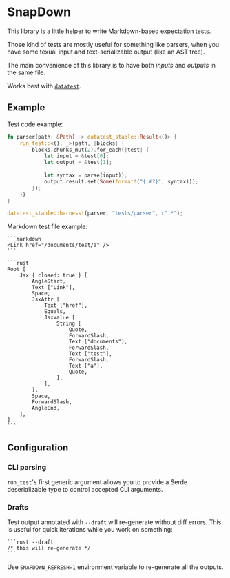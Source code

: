 # SnapDown 

This library is a little helper to write Markdown-based expectation tests.

Those kind of tests are mostly useful for something like parsers, when you have some texual input and text-serializable output (like an AST tree).

The main convenience of this library is to have both *inputs* and *outputs* in the same file. 

Works best with [`datatest`](https://crates.io/crates/datatest).

## Example

Test code example:

```rust
fn parser(path: &Path) -> datatest_stable::Result<()> {
	run_test::<(), _>(path, |blocks| {
		blocks.chunks_mut(2).for_each(|test| {
			let input = &test[0];
			let output = &test[1];
			
			let syntax = parse(input));
			output.result.set(Some(format!("{:#?}", syntax)));
		});
	})
}

datatest_stable::harness!(parser, "tests/parser", r".*");
```

Markdown test file example:

````
```markdown
<Link href="/documents/test/a" />
```

```rust
Root [
    Jsx { closed: true } [
        AngleStart,
        Text ["Link"],
        Space,
        JsxAttr [
            Text ["href"],
            Equals,
            JsxValue [
                String [
                    Quote,
                    ForwardSlash,
                    Text ["documents"],
                    ForwardSlash,
                    Text ["test"],
                    ForwardSlash,
                    Text ["a"],
                    Quote,
                ],
            ],
        ],
        Space,
        ForwardSlash,
        AngleEnd,
    ],
]
```
````

## Configuration

### CLI parsing

`run_test`'s first generic argument allows you to provide a Serde deserializable type to control accepted CLI arguments.


### Drafts

Test output annotated with `--draft` will re-generate without diff errors. This is useful for quick iterations while you work on something:

````
```rust --draft
/* this will re-generate */
```
````

Use `SNAPDOWN_REFRESH=1` environment variable to re-generate all the outputs.


